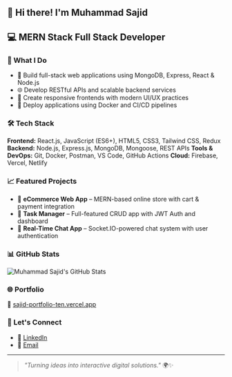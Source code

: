 
## 👋 Hi there! I'm Muhammad Sajid

## 💻 MERN Stack Full Stack Developer

### 💼 What I Do

* 🚀 Build full-stack web applications using MongoDB, Express, React & Node.js
* 🌐 Develop RESTful APIs and scalable backend services
* 🎯 Create responsive frontends with modern UI/UX practices
* 🐳 Deploy applications using Docker and CI/CD pipelines

### 🛠️ Tech Stack

**Frontend:** React.js, JavaScript (ES6+), HTML5, CSS3, Tailwind CSS, Redux
**Backend:** Node.js, Express.js, MongoDB, Mongoose, REST APIs
**Tools & DevOps:** Git, Docker, Postman, VS Code, GitHub Actions
**Cloud:** Firebase, Vercel, Netlify

### 📈 Featured Projects

* 🛒 **eCommerce Web App** – MERN-based online store with cart & payment integration
* 📅 **Task Manager** – Full-featured CRUD app with JWT Auth and dashboard
* 💬 **Real-Time Chat App** – Socket.IO-powered chat system with user authentication

### 📊 GitHub Stats

![Muhammad Sajid's GitHub Stats](https://github-readme-stats.vercel.app/api?username=sajidsmile143\&show_icons=true\&theme=dark)

### 🌐 Portfolio

🔗 [sajid-portfolio-ten.vercel.app](https://sajid-portfolio-ten.vercel.app/)

### 🤝 Let's Connect

* 💼 [LinkedIn](https://www.linkedin.com/in/hafiz-muhammad-sajid-692082221/)
* 📧 [Email](mailto:sajidsmile143@gmail.com)

---

> *"Turning ideas into interactive digital solutions."* 🌍✨

